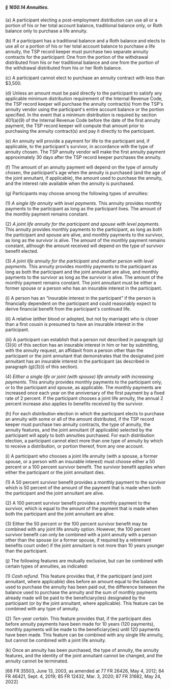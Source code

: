 ##### § 1650.14 Annuities. #####

(a) A participant electing a post-employment distribution can use all or a portion of his or her total account balance, traditional balance only, or Roth balance only to purchase a life annuity.

(b) If a participant has a traditional balance and a Roth balance and elects to use all or a portion of his or her total account balance to purchase a life annuity, the TSP record keeper must purchase two separate annuity contracts for the participant: One from the portion of the withdrawal distributed from his or her traditional balance and one from the portion of the withdrawal distributed from his or her Roth balance.

(c) A participant cannot elect to purchase an annuity contract with less than $3,500.

(d) Unless an amount must be paid directly to the participant to satisfy any applicable minimum distribution requirement of the Internal Revenue Code, the TSP record keeper will purchase the annuity contract(s) from the TSP's annuity vendor using the participant's entire account balance or the portion specified. In the event that a minimum distribution is required by section 401(a)(9) of the Internal Revenue Code before the date of the first annuity payment, the TSP record keeper will compute that amount prior to purchasing the annuity contract(s) and pay it directly to the participant.

(e) An annuity will provide a payment for life to the participant and, if applicable, to the participant's survivor, in accordance with the type of annuity chosen. The TSP annuity vendor will make the first annuity payment approximately 30 days after the TSP record keeper purchases the annuity.

(f) The amount of an annuity payment will depend on the type of annuity chosen, the participant's age when the annuity is purchased (and the age of the joint annuitant, if applicable), the amount used to purchase the annuity, and the interest rate available when the annuity is purchased.

(g) Participants may choose among the following types of annuities:

(1) *A single life annuity with level payments.* This annuity provides monthly payments to the participant as long as the participant lives. The amount of the monthly payment remains constant.

(2) *A joint life annuity for the participant and spouse with level payments.* This annuity provides monthly payments to the participant, as long as both the participant and spouse are alive, and monthly payments to the survivor, as long as the survivor is alive. The amount of the monthly payment remains constant, although the amount received will depend on the type of survivor benefit elected.

(3) *A joint life annuity for the participant and another person with level payments.* This annuity provides monthly payments to the participant as long as both the participant and the joint annuitant are alive, and monthly payments to the survivor as long as the survivor is alive. The amount of the monthly payment remains constant. The joint annuitant must be either a former spouse or a person who has an insurable interest in the participant.

(i) A person has an “insurable interest in the participant” if the person is financially dependent on the participant and could reasonably expect to derive financial benefit from the participant's continued life.

(ii) A relative (either blood or adopted, but not by marriage) who is closer than a first cousin is presumed to have an insurable interest in the participant.

(iii) A participant can establish that a person not described in paragraph (g)(3)(ii) of this section has an insurable interest in him or her by submitting, with the annuity request, an affidavit from a person other than the participant or the joint annuitant that demonstrates that the designated joint annuitant has an insurable interest in the participant (as described in paragraph (g)(3)(i) of this section).

(4) *Either a single life or joint (with spouse) life annuity with increasing payments.* This annuity provides monthly payments to the participant only, or to the participant and spouse, as applicable. The monthly payments are increased once each year on the anniversary of the first payment by a fixed rate of 2 percent. If the participant chooses a joint life annuity, the annual 2 percent increase also applies to benefits received by the survivor.

(h) For each distribution election in which the participant elects to purchase an annuity with some or all of the amount distributed, if the TSP record keeper must purchase two annuity contracts, the type of annuity, the annuity features, and the joint annuitant (if applicable) selected by the participant will apply to both annuities purchased. For each distribution election, a participant cannot elect more than one type of annuity by which to receive a distribution, or portion thereof, from any one account.

(i) A participant who chooses a joint life annuity (with a spouse, a former spouse, or a person with an insurable interest) must choose either a 50 percent or a 100 percent survivor benefit. The survivor benefit applies when either the participant or the joint annuitant dies.

(1) A 50 percent survivor benefit provides a monthly payment to the survivor which is 50 percent of the amount of the payment that is made when both the participant and the joint annuitant are alive.

(2) A 100 percent survivor benefit provides a monthly payment to the survivor, which is equal to the amount of the payment that is made when both the participant and the joint annuitant are alive.

(3) Either the 50 percent or the 100 percent survivor benefit may be combined with any joint life annuity option. However, the 100 percent survivor benefit can only be combined with a joint annuity with a person other than the spouse (or a former spouse, if required by a retirement benefits court order) if the joint annuitant is not more than 10 years younger than the participant.

(j) The following features are mutually exclusive, but can be combined with certain types of annuities, as indicated:

(1) *Cash refund.* This feature provides that, if the participant (and joint annuitant, where applicable) dies before an amount equal to the balance used to purchase the annuity has been paid out, the difference between the balance used to purchase the annuity and the sum of monthly payments already made will be paid to the beneficiary(ies) designated by the participant (or by the joint annuitant, where applicable). This feature can be combined with any type of annuity.

(2) *Ten-year certain.* This feature provides that, if the participant dies before annuity payments have been made for 10 years (120 payments), monthly payments will be made to the beneficiary(ies) until 120 payments have been made. This feature can be combined with any single life annuity, but cannot be combined with a joint life annuity.

(k) Once an annuity has been purchased, the type of annuity, the annuity features, and the identity of the joint annuitant cannot be changed, and the annuity cannot be terminated.

[68 FR 35503, June 13, 2003, as amended at 77 FR 26426, May 4, 2012; 84 FR 46421, Sept. 4, 2019; 85 FR 12432, Mar. 3, 2020; 87 FR 31682, May 24, 2022]